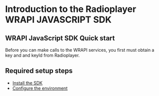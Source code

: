 # Introduction to the Radioplayer WRAPI JAVASCRIPT SDK

## WRAPI JavaScript SDK Quick start

Before you can make calls to the WRAPI services, you first must obtain a key and
and keyId from Radioplayer.

## Required setup steps

-   [Install the SDK](installation.md)
-   [Configure the environment](configuration.md)
